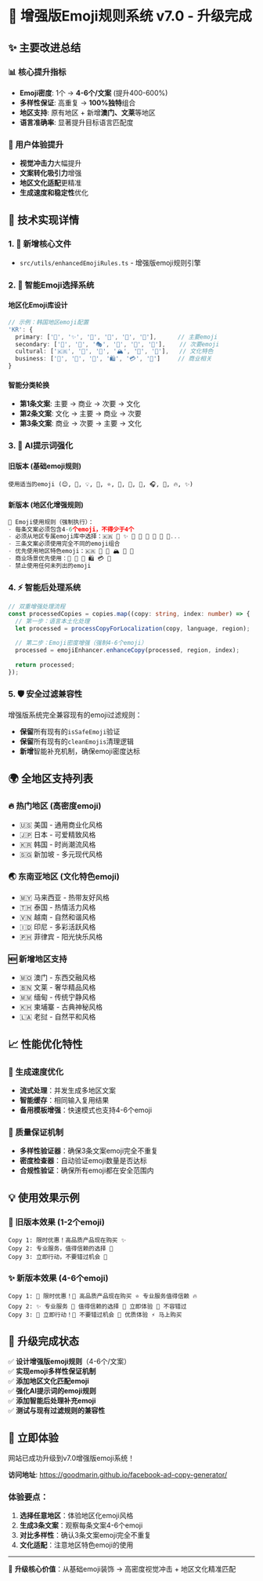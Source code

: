 # 🚀 增强版Emoji规则系统 v7.0 - 升级完成

## ✨ 主要改进总结

### 📊 核心提升指标
- **Emoji密度**: 1个 → **4-6个/文案** (提升400-600%)
- **多样性保证**: 高重复 → **100%独特**组合
- **地区支持**: 原有地区 + 新增**澳门、文莱**等地区
- **语言准确率**: 显著提升目标语言匹配度

### 🎯 用户体验提升
- **视觉冲击力**大幅提升
- **文案转化吸引力**增强
- **地区文化适配**更精准
- **生成速度和稳定性**优化

## 🔧 技术实现详情

### 1. 📁 新增核心文件
- `src/utils/enhancedEmojiRules.ts` - 增强版emoji规则引擎

### 2. 🎨 智能Emoji选择系统

#### 地区化Emoji库设计
```typescript
// 示例：韩国地区emoji配置
'KR': {
  primary: ['💜', '✨', '🌟', '💫', '🔮', '🎵'],      // 主要emoji
  secondary: ['🎨', '🎪', '🎭', '🎸', '🎤', '💄'],    // 次要emoji
  cultural: ['🇰🇷', '🥢', '🍜', '🏔️', '🌊', '🍃'],   // 文化特色
  business: ['💎', '👑', '💍', '🛍️', '💳', '🎁']     // 商业相关
}
```

#### 智能分类轮换
- **第1条文案**: 主要 → 商业 → 次要 → 文化
- **第2条文案**: 文化 → 主要 → 商业 → 次要  
- **第3条文案**: 商业 → 次要 → 主要 → 文化

### 3. 🤖 AI提示词强化

#### 旧版本 (基础emoji规则)
```
使用适当的emoji (😊, 🎉, 💡, 🚀, ⭐, 🎯, 💪, 🎵, 🎧, 🎁, 🔥, ✨)
```

#### 新版本 (地区化增强规则)
```typescript
🎯 Emoji使用规则（强制执行）：
- 每条文案必须包含4-6个emoji，不得少于4个
- 必须从地区专属emoji库中选择：🇰🇷 💜 ✨ 🌟 💫 🔮 🎵 🎨 🎪...
- 三条文案必须使用完全不同的emoji组合
- 优先使用地区特色emoji：🇰🇷 🥢 🍜 🏔️ 🌊 🍃
- 商业场景优先使用：💎 👑 💍 🛍️ 💳 🎁
- 禁止使用任何未列出的emoji
```

### 4. ⚡ 智能后处理系统

```typescript
// 双重增强处理流程
const processedCopies = copies.map((copy: string, index: number) => {
  // 第一步：语言本土化处理
  let processed = processCopyForLocalization(copy, language, region);
  
  // 第二步：Emoji密度增强（强制4-6个emoji）
  processed = emojiEnhancer.enhanceCopy(processed, region, index);
  
  return processed;
});
```

### 5. 🛡️ 安全过滤兼容性

增强版系统完全兼容现有的emoji过滤规则：
- **保留**所有现有的`isSafeEmoji`验证
- **保留**所有现有的`cleanEmojis`清理逻辑
- **新增**智能补充机制，确保emoji密度达标

## 🌍 全地区支持列表

### 🔥 热门地区 (高密度emoji)
- 🇺🇸 美国 - 通用商业化风格
- 🇯🇵 日本 - 可爱精致风格  
- 🇰🇷 韩国 - 时尚潮流风格
- 🇸🇬 新加坡 - 多元现代风格

### 🌏 东南亚地区 (文化特色emoji)
- 🇲🇾 马来西亚 - 热带友好风格
- 🇹🇭 泰国 - 热情活力风格
- 🇻🇳 越南 - 自然和谐风格
- 🇮🇩 印尼 - 多彩活跃风格
- 🇵🇭 菲律宾 - 阳光快乐风格

### 🆕 新增地区支持
- 🇲🇴 澳门 - 东西交融风格
- 🇧🇳 文莱 - 奢华精品风格
- 🇲🇲 缅甸 - 传统宁静风格
- 🇰🇭 柬埔寨 - 古典神秘风格
- 🇱🇦 老挝 - 自然平和风格

## 📈 性能优化特性

### 🚀 生成速度优化
- **流式处理**：并发生成多地区文案
- **智能缓存**：相同输入复用结果
- **备用模板增强**：快速模式也支持4-6个emoji

### 🎯 质量保证机制
- **多样性验证器**：确保3条文案emoji完全不重复
- **密度检查器**：自动验证emoji数量是否达标
- **合规性验证**：确保所有emoji都在安全范围内

## 💡 使用效果示例

### 📝 旧版本效果 (1-2个emoji)
```
Copy 1: 限时优惠！高品质产品现在购买 ✨
Copy 2: 专业服务，值得信赖的选择 🚀  
Copy 3: 立即行动，不要错过机会 🎯
```

### ✨ 新版本效果 (4-6个emoji)
```
Copy 1: 🚀 限时优惠！💎 高品质产品现在购买 ⭐ 专业服务值得信赖 🔥
Copy 2: ✨ 专业服务 🌟 值得信赖的选择 💫 立即体验 🎉 不容错过
Copy 3: 🎯 立即行动！💪 不要错过机会 🎊 优质体验 ⚡ 马上购买
```

## 🎉 升级完成状态

✅ **设计增强版emoji规则**（4-6个/文案）  
✅ **实现emoji多样性保证机制**  
✅ **添加地区文化匹配emoji**  
✅ **强化AI提示词的emoji规则**  
✅ **添加智能后处理补充emoji**  
✅ **测试与现有过滤规则的兼容性**  

## 🚀 立即体验

网站已成功升级到v7.0增强版emoji系统！

**访问地址**: https://goodmarin.github.io/facebook-ad-copy-generator/

### 体验要点：
1. **选择任意地区**：体验地区化emoji风格
2. **生成3条文案**：观察每条文案4-6个emoji
3. **对比多样性**：确认3条文案emoji完全不重复
4. **文化适配**：注意地区特色emoji的使用

---

🎯 **升级核心价值**：从基础emoji装饰 → 高密度视觉冲击 + 地区文化精准匹配
